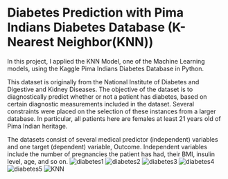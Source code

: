 # Diabetes Prediction with Pima Indians Diabetes Database (K-Nearest Neighbor(KNN))
In this project, I applied the KNN Model, one of the Machine Learning models, using the Kaggle Pima Indians Diabetes Database in Python.

This dataset is originally from the National Institute of Diabetes and Digestive and Kidney Diseases. The objective of the dataset is to diagnostically predict whether or not a patient has diabetes, based on certain diagnostic measurements included in the dataset. Several constraints were placed on the selection of these instances from a larger database. In particular, all patients here are females at least 21 years old of Pima Indian heritage.

The datasets consist of several medical predictor (independent) variables and one target (dependent) variable, Outcome. Independent variables include the number of pregnancies the patient has had, their BMI, insulin level, age, and so on.
![diabetes1](https://user-images.githubusercontent.com/34747978/170562399-31e2a722-93cb-4571-a579-cf86a72b57fb.jpg)
![diabetes2](https://user-images.githubusercontent.com/34747978/170562481-5a4332b7-3790-44b6-96dd-515a0a0eebb5.jpg)
![diabetes3](https://user-images.githubusercontent.com/34747978/170562494-eb1a1ba7-9e74-4a50-83cf-ecf64c01a906.jpg)
![diabetes4](https://user-images.githubusercontent.com/34747978/170562510-dbc4526f-2f87-44ad-a1b6-9d32f738ea11.jpg)
![diabetes5](https://user-images.githubusercontent.com/34747978/170562514-9fa4d9ac-7eae-4aeb-af93-4962fb6a55b8.jpg)
![KNN](https://user-images.githubusercontent.com/34747978/170562584-be9d8ca6-8ef0-4e83-a30b-c88ea9f323ea.jpg)
